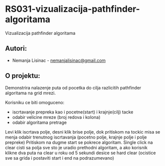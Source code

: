 # RS031-vizualizacija-pathfinder-algoritama
Vizualizacija pathfinder algoritama

## Autori:
   + Nemanja Lisinac - nemanjalisinac@gmail.com
    
## O projektu:

Demonstrira nalazenje puta od pocetka do cilja razlicitih pathfinder algoritama na grid mrezi.

Korisniku ce biti omoguceno:
   + iscrtavanje prepreka kao i pocetne(start) i krajnje(cilj) tacke
   + odabir velicine mreze (broj redova i kolona)
   + odabir algoritama pretrage

Levi klik iscrtava polje, desni klik brise polje, dok pritiskom na tockic misa se menja odabir trenutnog iscrtavanja (pocetno polje, krajnje polje i polje prepreke)
Pritiskom na dugme start se pokrece algoritam. Single click na clear cisti sa polja sve sto je uradio prethodni algoritam, a ako korisnik klikne dva puta na clear u roku od 5 sekundi desice se hard clear (ocistice sve sa grida i postaviti start i end na podrazumevano) 
